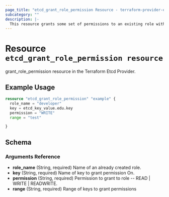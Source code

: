 ```yaml
---
page_title: "etcd_grant_role_permission Resource - terraform-provider-etcd"
subcategory: ""
description: |-
  This resource grants some set of permissions to an existing role with the etcd cluster
---
```


# Resource `etcd_grant_role_permission resource`

grant_role_permission resource in the Terraform Etcd Provider.

## Example Usage

```terraform
resource "etcd_grant_role_permission" "example" {
  role_name = "developer"
  key = etcd_key_value.edu.key
  permission = "WRITE"
  range = "test"

}

```

## Schema

### Arguments Reference

- **role_name** (String, required) Name of an already created role.
- **key** (String, required) Name of key to grant permission On.
- **permission** (String, required) Permission to grant to role -- READ | WRITE | READWRITE.
- **range** (String, required) Range of keys to grant permissions 


